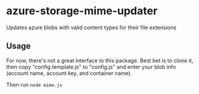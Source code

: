 azure-storage-mime-updater
==========================

Updates azure blobs with valid content types for their file extensions

Usage
---

For now, there's not a great interface to this package.
Best bet is to clone it, then copy "config.template.js" to "config.js" and enter your blob info (account name, account key, and container name).

Then run `node mime.js`

